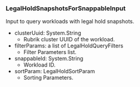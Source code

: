 ### LegalHoldSnapshotsForSnappableInput
Input to query workloads with legal hold snapshots.

- clusterUuid: System.String
  - Rubrik cluster UUID of the workload.
- filterParams: a list of LegalHoldQueryFilters
  - Filter Parameters list.
- snappableId: System.String
  - Workload ID.
- sortParam: LegalHoldSortParam
  - Sorting Parameters.
